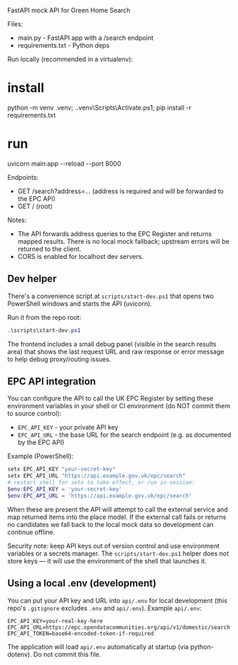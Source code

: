 FastAPI mock API for Green Home Search

Files:
- main.py - FastAPI app with a /search endpoint
- requirements.txt - Python deps

Run locally (recommended in a virtualenv):

# install
python -m venv .venv; .\.venv\Scripts\Activate.ps1; pip install -r requirements.txt

# run
uvicorn main:app --reload --port 8000

Endpoints:
- GET /search?address=...  (address is required and will be forwarded to the EPC API)
- GET /  (root)

Notes:
- The API forwards address queries to the EPC Register and returns mapped results. There is no local mock fallback; upstream errors will be returned to the client.
- CORS is enabled for localhost dev servers.

Dev helper
----------
There's a convenience script at `scripts/start-dev.ps1` that opens two PowerShell windows and starts the API (uvicorn).

Run it from the repo root:

```powershell
.\scripts\start-dev.ps1
```

The frontend includes a small debug panel (visible in the search results area) that shows the last request URL and raw response or error message to help debug proxy/routing issues.

EPC API integration
-------------------
You can configure the API to call the UK EPC Register by setting these environment variables in your shell or CI environment (do NOT commit them to source control):

- `EPC_API_KEY` - your private API key
- `EPC_API_URL` - the base URL for the search endpoint (e.g. as documented by the EPC API)

Example (PowerShell):

```powershell
setx EPC_API_KEY "your-secret-key"
setx EPC_API_URL "https://api.example.gov.uk/epc/search"
# restart shell for setx to take effect, or run in-session:
$env:EPC_API_KEY = 'your-secret-key'
$env:EPC_API_URL = 'https://api.example.gov.uk/epc/search'
```

When these are present the API will attempt to call the external service and map returned items into the place model. If the external call fails or returns no candidates we fall back to the local mock data so development can continue offline.

Security note: keep API keys out of version control and use environment variables or a secrets manager. The `scripts/start-dev.ps1` helper does not store keys — it will use the environment of the shell that launches it.

Using a local .env (development)
--------------------------------
You can put your API key and URL into `api/.env` for local development (this repo's `.gitignore` excludes `.env` and `api/.env`). Example `api/.env`:

```
EPC_API_KEY=your-real-key-here
EPC_API_URL=https://epc.opendatacommunities.org/api/v1/domestic/search
EPC_API_TOKEN=base64-encoded-token-if-required
```

The application will load `api/.env` automatically at startup (via python-dotenv). Do not commit this file.